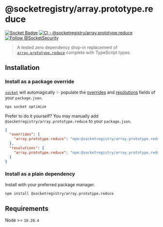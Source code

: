 # @socketregistry/array.prototype.reduce

[![Socket Badge](https://socket.dev/api/badge/npm/package/@socketregistry/array.prototype.reduce)](https://socket.dev/npm/package/@socketregistry/array.prototype.reduce)
[![CI - @socketregistry/array.prototype.reduce](https://github.com/SocketDev/socket-registry-js/actions/workflows/test.yml/badge.svg)](https://github.com/SocketDev/socket-registry-js/actions/workflows/test.yml)
[![Follow @SocketSecurity](https://img.shields.io/twitter/follow/SocketSecurity?style=social)](https://twitter.com/SocketSecurity)

> A tested zero dependency drop-in replacement of
> [`array.prototype.reduce`](https://socket.dev/npm/package/array.prototype.reduce)
> complete with TypeScript types.

## Installation

### Install as a package override

[`socket`](https://socket.dev/npm/package/socket) will automagically :sparkles:
populate the
[overrides](https://docs.npmjs.com/cli/v9/configuring-npm/package-json#overrides)
and [resolutions](https://yarnpkg.com/configuration/manifest#resolutions) fields
of your `package.json`.

```sh
npx socket optimize
```

Prefer to do it yourself? You may manually add
`@socketregistry/array.prototype.reduce` to your `package.json`.

```json
{
  "overrides": {
    "array.prototype.reduce": "npm:@socketregistry/array.prototype.reduce@^1"
  },
  "resolutions": {
    "array.prototype.reduce": "npm:@socketregistry/array.prototype.reduce@^1"
  }
}
```

### Install as a plain dependency

Install with your preferred package manager.

```sh
npm install @socketregistry/array.prototype.reduce
```

## Requirements

Node >= `18.20.4`
